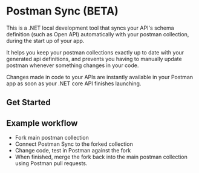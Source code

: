 # Postman Sync (BETA)

This is a .NET local development tool that syncs your API's schema definition (such as Open API) automatically with your postman collection, during the start up of your app.

It helps you keep your postman collections exactly up to date with your generated api definitions, and prevents you having to manually update postman whenever something changes in your code.

Changes made in code to your APIs are instantly available in your Postman app as soon as your .NET core API finishes launching.

## Get Started


## Example workflow

- Fork main postman collection
- Connect Postman Sync to the forked collection
- Change code, test in Postman against the fork
- When finished, merge the fork back into the main postman collection using Postman pull requests.
